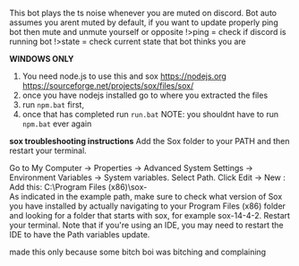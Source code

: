 This bot plays the ts noise whenever you are muted on discord.
Bot auto assumes you arent muted by default, if you want to update properly ping bot then mute and unmute yourself or opposite
!>ping = check if discord is running bot
!>state = check current state that bot thinks you are


**WINDOWS ONLY**
1. You need node.js to use this and sox https://nodejs.org https://sourceforge.net/projects/sox/files/sox/
2. once you have nodejs installed go to where you extracted the files
3. run `npm.bat` first, 
4. once that has completed run `run.bat`
NOTE: you shouldnt have to run `npm.bat` ever again

**sox troubleshooting instructions**
Add the Sox folder to your PATH and then restart your terminal.

Go to My Computer → Properties → Advanced System Settings → Environment Variables → System variables.
Select Path.
Click Edit → New :
Add this: C:\Program Files (x86)\sox-<CHECK YOUR VERSION NUMBER>\
As indicated in the example path, make sure to check what version of Sox you have installed by actually navigating to your Program Files (x86) folder and looking for a folder that starts with sox, for example sox-14-4-2.
Restart your terminal.
Note that if you're using an IDE, you may need to restart the IDE to have the Path variables update.































made this only because some bitch boi was bitching and complaining
